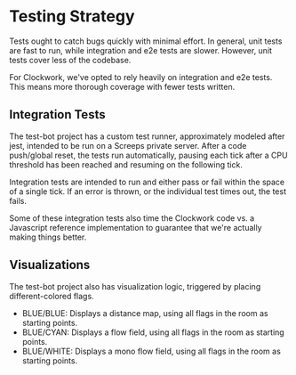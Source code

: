 # Testing Strategy

Tests ought to catch bugs quickly with minimal effort. In general, unit tests are fast to run, while integration and e2e tests are slower. However, unit tests cover less of the codebase.

For Clockwork, we've opted to rely heavily on integration and e2e tests. This means more thorough coverage with fewer tests written.

## Integration Tests

The test-bot project has a custom test runner, approximately modeled after jest, intended to be run on a Screeps private server. After a code push/global reset, the tests run automatically, pausing each tick after a CPU threshold has been reached and resuming on the following tick.

Integration tests are intended to run and either pass or fail within the space of a single tick. If an error is thrown, or the individual test times out, the test fails.

Some of these integration tests also time the Clockwork code vs. a Javascript reference implementation to guarantee that we're actually making things better.

## Visualizations

The test-bot project also has visualization logic, triggered by placing different-colored flags.

- BLUE/BLUE: Displays a distance map, using all flags in the room as starting points.
- BLUE/CYAN: Displays a flow field, using all flags in the room as starting points.
- BLUE/WHITE: Displays a mono flow field, using all flags in the room as starting points.
